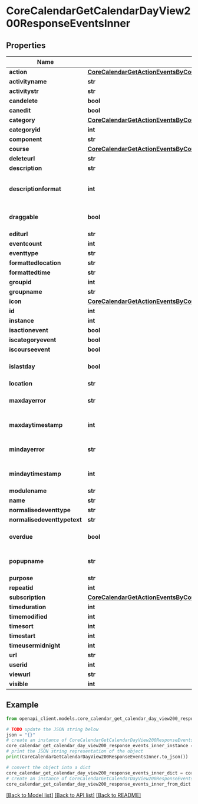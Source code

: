 # CoreCalendarGetCalendarDayView200ResponseEventsInner


## Properties

Name | Type | Description | Notes
------------ | ------------- | ------------- | -------------
**action** | [**CoreCalendarGetActionEventsByCourses200ResponseGroupedbycourseInnerEventsInnerAction**](CoreCalendarGetActionEventsByCourses200ResponseGroupedbycourseInnerEventsInnerAction.md) |  | [optional] 
**activityname** | **str** | activityname | [optional] 
**activitystr** | **str** | activitystr | [optional] 
**candelete** | **bool** | candelete | [optional] 
**canedit** | **bool** | canedit | [optional] 
**category** | [**CoreCalendarGetActionEventsByCourses200ResponseGroupedbycourseInnerEventsInnerCategory**](CoreCalendarGetActionEventsByCourses200ResponseGroupedbycourseInnerEventsInnerCategory.md) |  | [optional] 
**categoryid** | **int** | categoryid | [optional] 
**component** | **str** | component | [optional] 
**course** | [**CoreCalendarGetActionEventsByCourses200ResponseGroupedbycourseInnerEventsInnerCourse**](CoreCalendarGetActionEventsByCourses200ResponseGroupedbycourseInnerEventsInnerCourse.md) |  | [optional] 
**deleteurl** | **str** | deleteurl | [optional] 
**description** | **str** | description | [optional] 
**descriptionformat** | **int** | description format (1 &#x3D; HTML, 0 &#x3D; MOODLE, 2 &#x3D; PLAIN, or 4 &#x3D; MARKDOWN) | [optional] [default to 1]
**draggable** | **bool** | draggable | [optional] [default to False]
**editurl** | **str** | editurl | [optional] 
**eventcount** | **int** | eventcount | [optional] 
**eventtype** | **str** | eventtype | [optional] 
**formattedlocation** | **str** | formattedlocation | [optional] 
**formattedtime** | **str** | formattedtime | [optional] 
**groupid** | **int** | groupid | [optional] 
**groupname** | **str** | groupname | [optional] 
**icon** | [**CoreCalendarGetActionEventsByCourses200ResponseGroupedbycourseInnerEventsInnerIcon**](CoreCalendarGetActionEventsByCourses200ResponseGroupedbycourseInnerEventsInnerIcon.md) |  | [optional] 
**id** | **int** | id | [optional] 
**instance** | **int** | instance | [optional] 
**isactionevent** | **bool** | isactionevent | [optional] 
**iscategoryevent** | **bool** | iscategoryevent | [optional] 
**iscourseevent** | **bool** | iscourseevent | [optional] 
**islastday** | **bool** | islastday | [optional] [default to False]
**location** | **str** | location | [optional] 
**maxdayerror** | **str** | maxdayerror | [optional] [default to 'null']
**maxdaytimestamp** | **int** | maxdaytimestamp | [optional] [default to null]
**mindayerror** | **str** | mindayerror | [optional] [default to 'null']
**mindaytimestamp** | **int** | mindaytimestamp | [optional] [default to null]
**modulename** | **str** | modulename | [optional] 
**name** | **str** | name | [optional] 
**normalisedeventtype** | **str** | normalisedeventtype | [optional] 
**normalisedeventtypetext** | **str** | normalisedeventtypetext | [optional] 
**overdue** | **bool** | overdue | [optional] [default to False]
**popupname** | **str** | popupname | [optional] [default to 'null']
**purpose** | **str** | purpose | [optional] 
**repeatid** | **int** | repeatid | [optional] 
**subscription** | [**CoreCalendarGetActionEventsByCourses200ResponseGroupedbycourseInnerEventsInnerSubscription**](CoreCalendarGetActionEventsByCourses200ResponseGroupedbycourseInnerEventsInnerSubscription.md) |  | [optional] 
**timeduration** | **int** | timeduration | [optional] 
**timemodified** | **int** | timemodified | [optional] 
**timesort** | **int** | timesort | [optional] 
**timestart** | **int** | timestart | [optional] 
**timeusermidnight** | **int** | timeusermidnight | [optional] 
**url** | **str** | url | [optional] 
**userid** | **int** | userid | [optional] 
**viewurl** | **str** | viewurl | [optional] 
**visible** | **int** | visible | [optional] 

## Example

```python
from openapi_client.models.core_calendar_get_calendar_day_view200_response_events_inner import CoreCalendarGetCalendarDayView200ResponseEventsInner

# TODO update the JSON string below
json = "{}"
# create an instance of CoreCalendarGetCalendarDayView200ResponseEventsInner from a JSON string
core_calendar_get_calendar_day_view200_response_events_inner_instance = CoreCalendarGetCalendarDayView200ResponseEventsInner.from_json(json)
# print the JSON string representation of the object
print(CoreCalendarGetCalendarDayView200ResponseEventsInner.to_json())

# convert the object into a dict
core_calendar_get_calendar_day_view200_response_events_inner_dict = core_calendar_get_calendar_day_view200_response_events_inner_instance.to_dict()
# create an instance of CoreCalendarGetCalendarDayView200ResponseEventsInner from a dict
core_calendar_get_calendar_day_view200_response_events_inner_from_dict = CoreCalendarGetCalendarDayView200ResponseEventsInner.from_dict(core_calendar_get_calendar_day_view200_response_events_inner_dict)
```
[[Back to Model list]](../README.md#documentation-for-models) [[Back to API list]](../README.md#documentation-for-api-endpoints) [[Back to README]](../README.md)



